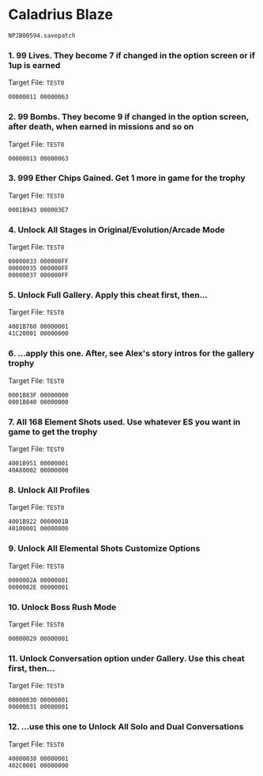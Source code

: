 #  Caladrius Blaze 

`NPJB00594.savepatch`

### 1. 99 Lives. They become 7 if changed in the option screen or if 1up is earned

Target File: `TEST0`

```
00000011 00000063
```

### 2. 99 Bombs. They become 9 if changed in the option screen, after death, when earned in missions and so on

Target File: `TEST0`

```
00000013 00000063
```

### 3. 999 Ether Chips Gained. Get 1 more in game for the trophy

Target File: `TEST0`

```
0001B943 000003E7
```

### 4. Unlock All Stages in Original/Evolution/Arcade Mode

Target File: `TEST0`

```
00000033 000000FF
00000035 000000FF
00000037 000000FF
```

### 5. Unlock Full Gallery. Apply this cheat first, then...

Target File: `TEST0`

```
4001B760 00000001
41C20001 00000000
```

### 6. ...apply this one. After, see Alex's story intros for the gallery trophy

Target File: `TEST0`

```
0001B83F 00000000
0001B840 00000000
```

### 7. All 168 Element Shots used. Use whatever ES you want in game to get the trophy

Target File: `TEST0`

```
4001B951 00000001
40A80002 00000000
```

### 8. Unlock All Profiles

Target File: `TEST0`

```
4001B922 0000001B
40100001 00000000
```

### 9. Unlock All Elemental Shots Customize Options

Target File: `TEST0`

```
0000002A 00000001
0000002E 00000001
```

### 10. Unlock Boss Rush Mode

Target File: `TEST0`

```
00000029 00000001
```

### 11. Unlock Conversation option under Gallery. Use this cheat first, then...

Target File: `TEST0`

```
00000030 00000001
00000031 00000001
```

### 12. ...use this one to Unlock All Solo and Dual Conversations

Target File: `TEST0`

```
40000038 00000001
402C0001 00000000
```

